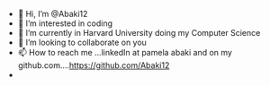- 👋 Hi, I’m @Abaki12
- 👀 I’m interested in coding
- 🌱 I’m currently in Harvard University doing my Computer Science
- 💞️ I’m looking to collaborate on you
- 📫 How to reach me ...linkedIn at pamela abaki and on my github.com....https://github.com/Abaki12
- 
<!---
Abaki12/Abaki12 is a ✨ special ✨ repository because its `README.md` (this file) appears on your GitHub profile.
You can click the Preview link to take a look at your changes.
--->
